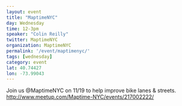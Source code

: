 ```yaml
---
layout: event
title: "MaptimeNYC"
day: Wednesday
time: 12-3pm
speaker: "Colin Reilly"
twitter: MaptimeNYC
organization: MaptimeNYC
permalink: '/event/maptimenyc/'
tags: [wednesday]
category: event
lat: 40.74427
lon: -73.99043
---
```


Join us @MaptimeNYC on 11/19 to help improve bike lanes & streets. http://www.meetup.com/Maptime-NYC/events/217002222/

